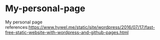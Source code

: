 # My-personal-page
My personal page
references:https://www.hywel.me/static/site/wordpress/2016/07/17/fast-free-static-website-with-wordpress-and-github-pages.html
